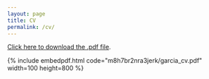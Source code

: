 ```yaml
---
layout: page
title: CV
permalink: /cv/
---
```

[Click here to download the .pdf file](https://www.dropbox.com/s/m8h7br2nra3jerk/garcia_cv.pdf?dl=0).

{% include embedpdf.html code="m8h7br2nra3jerk/garcia_cv.pdf" width=100 height=800 %}